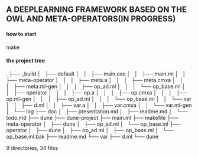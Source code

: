 ## A DEEPLEARNING FRAMEWORK BASED ON THE OWL AND META-OPERATORS(IN PROGRESS)
#### how to start 
make 

#### the project tree

.
├── _build
│   ├── default
│   │   ├── main.exe
│   │   ├── main.ml
│   │   ├── meta-operator
│   │   │   ├── meta.a
│   │   │   ├── meta.cmxa
│   │   │   ├── meta.ml-gen
│   │   │   ├── op_ad.ml
│   │   │   └── op_base.ml
│   │   ├── operator
│   │   │   ├── op.a
│   │   │   ├── op.cmxa
│   │   │   ├── op.ml-gen
│   │   │   ├── op_ad.ml
│   │   │   └── op_base.ml
│   │   └── var
│   │       ├── d.ml
│   │       ├── var.a
│   │       ├── var.cmxa
│   │       └── var.ml-gen
│   └── log
├── doc
│   ├── presentation.md
│   ├── readme.md
│   └── todo.md
├── dune
├── dune-project
├── main.ml
├── makefile
├── meta-operator
│   ├── dune
│   ├── op_ad.ml
│   └── op_base.ml
├── operator
│   ├── dune
│   ├── op_ad.ml
│   ├── op_base.ml
│   └── op_base.ml.bak
├── readme.md
└── var
    ├── d.ml
    └── dune

9 directories, 34 files
